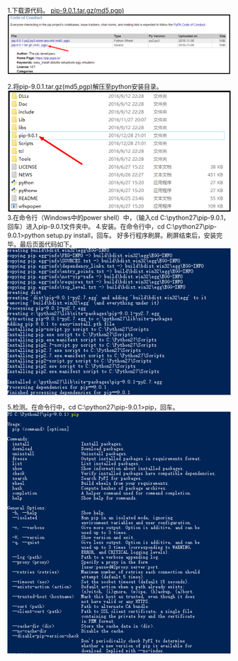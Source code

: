 1.下载源代码。
[pip-9.0.1.tar.gz(md5,pgp)](https://pypi.python.org/pypi/pip)
![](./pic/pip-setup-1.png)

2.将pip-9.0.1.tar.gz(md5,pgp)解压至python安装目录。
![](./pic/pip-setup-2.png)
3.在命令行（Windows中的power shell）中，（输入cd C:\python27\pip-9.0.1，回车）进入pip-9.0.1文件夹中。
4.安装。在命令行中，cd C:\python27\pip-9.0.1>python setup.py install，回车。
好多行程序刷屏。刷屏结束后，安装完毕。最后页面代码如下。
![](./pic/pip-setup-4.png)

5.检测。在命令行中，cd C:\python27\pip-9.0.1>pip，回车。
![](./pic/pip-setup-5.png)


